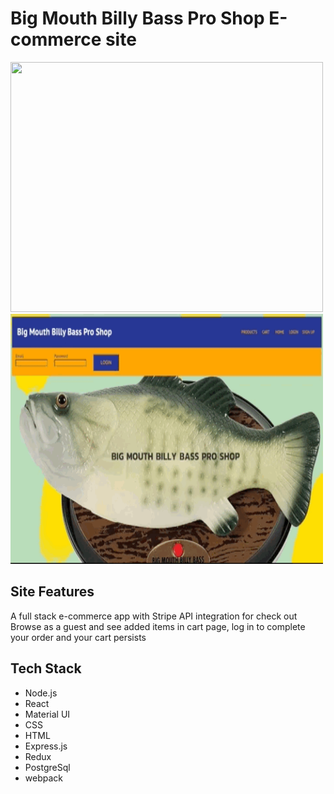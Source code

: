 # Big Mouth Billy Bass Pro Shop E-commerce site

<img src="https://billy-bass-pro-shop.herokuapp.com/flish.gif" width="500" height="400"/>
<img src="/public/readme.gif" width="500" height="400"/> 


## Site Features

A full stack e-commerce app with Stripe API integration for check out
Browse as a guest and see added items in cart page, log in to complete your order and your cart persists


## Tech Stack

- Node.js
- React
- Material UI
- CSS
- HTML
- Express.js
- Redux
- PostgreSql
- webpack
